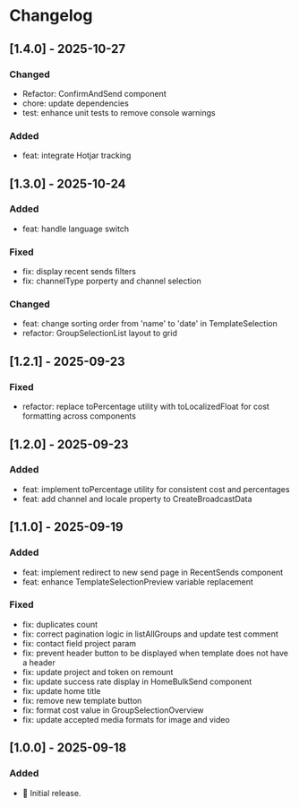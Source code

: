 # Changelog

## [1.4.0] - 2025-10-27

### Changed
- Refactor: ConfirmAndSend component
- chore: update dependencies
- test: enhance unit tests to remove console warnings

### Added
- feat: integrate Hotjar tracking

## [1.3.0] - 2025-10-24

### Added
- feat: handle language switch

### Fixed
- fix: display recent sends filters
- fix: channelType porperty and channel selection

### Changed
- feat: change sorting order from 'name' to 'date' in TemplateSelection
- refactor: GroupSelectionList layout to grid

## [1.2.1] - 2025-09-23

### Fixed
- refactor: replace toPercentage utility with toLocalizedFloat for cost formatting across components

## [1.2.0] - 2025-09-23

### Added
- feat: implement toPercentage utility for consistent cost and percentages
- feat: add channel and locale property to CreateBroadcastData

## [1.1.0] - 2025-09-19

### Added
- feat: implement redirect to new send page in RecentSends component
- feat: enhance TemplateSelectionPreview variable replacement

### Fixed
- fix: duplicates count
- fix: correct pagination logic in listAllGroups and update test comment
- fix: contact field project param
- fix: prevent header button to be displayed when template does not have a header
- fix: update project and token on remount
- fix: update success rate display in HomeBulkSend component
- fix: update home title
- fix: remove new template button
- fix: format cost value in GroupSelectionOverview
- fix: update accepted media formats for image and video

## [1.0.0] - 2025-09-18

### Added

- 🌱 Initial release.

